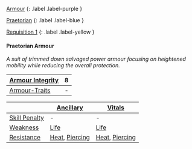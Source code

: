
[Armour](Game/Armour-List)
{: .label .label-purple }

[Praetorian](Game/Blocks/Praetorian)
{: .label .label-blue }

[Requisition 1](Game/Deployment#Requisition)
{: .label .label-yellow }
#### Praetorian Armour
*A suit of trimmed down salvaged power armour focusing on heightened mobility while reducing the overall protection.*

| [Armour Integrity](Game/Core/Armour#Armour%20Integrity) | 8 |
| :---- | :---- |
| [Armour-Traits](Game/Core/Armour-Traits) | - |

|                                                            | [Ancillary](Game/Core/Injury#Ancillary)                              | [Vitals](Game/Core/Injury#Vitals)                                    |
| ---------------------------------------------------------- | -------------------------------------------------------------------- | -------------------------------------------------------------------- |
| [Skill Penalty](Game/Core/Armour#Skill%20Penalty)          | -                                                                    | -                                                                    |
| [Weakness](Game/Core/Armour#Weakness%20and%20Resistance)   | [Life](Game/Core/Injury#Life)                                        | [Life](Game/Core/Injury#Life)                                        |
| [Resistance](Game/Core/Armour#Weakness%20and%20Resistance) | [Heat](Game/Core/Injury#Heat), [Piercing](Game/Core/Injury#Piercing) | [Heat](Game/Core/Injury#Heat), [Piercing](Game/Core/Injury#Piercing) |

